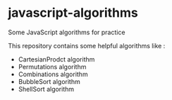 # javascript-algorithms
Some JavaScript algorithms for practice

This repository contains some helpful algorithms like :

- CartesianProdct algorithm
- Permutations algorithm
- Combinations algorithm
- BubbleSort algorithm
- ShellSort algorithm
